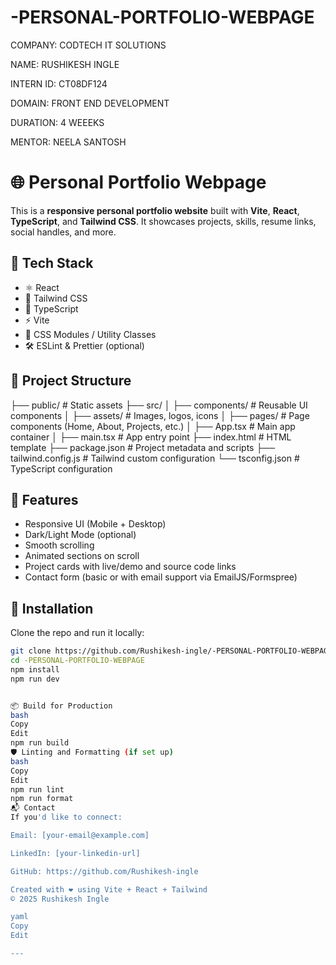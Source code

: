 # -PERSONAL-PORTFOLIO-WEBPAGE

COMPANY: CODTECH IT SOLUTIONS

NAME: RUSHIKESH INGLE

INTERN ID: CT08DF124

DOMAIN: FRONT END DEVELOPMENT

DURATION: 4 WEEEKS

MENTOR: NEELA SANTOSH

# 🌐 Personal Portfolio Webpage

This is a **responsive personal portfolio website** built with **Vite**, **React**, **TypeScript**, and **Tailwind CSS**. It showcases projects, skills, resume links, social handles, and more.

## 🚀 Tech Stack

- ⚛️ React
- 💨 Tailwind CSS
- 🧠 TypeScript
- ⚡ Vite
- 🎨 CSS Modules / Utility Classes
- 🛠️ ESLint & Prettier (optional)

## 📂 Project Structure

├── public/ # Static assets
├── src/
│ ├── components/ # Reusable UI components
│ ├── assets/ # Images, logos, icons
│ ├── pages/ # Page components (Home, About, Projects, etc.)
│ ├── App.tsx # Main app container
│ ├── main.tsx # App entry point
├── index.html # HTML template
├── package.json # Project metadata and scripts
├── tailwind.config.js # Tailwind custom configuration
└── tsconfig.json # TypeScript configuration


## 📸 Features

- Responsive UI (Mobile + Desktop)
- Dark/Light Mode (optional)
- Smooth scrolling
- Animated sections on scroll
- Project cards with live/demo and source code links
- Contact form (basic or with email support via EmailJS/Formspree)

## 🔧 Installation

Clone the repo and run it locally:

```bash
git clone https://github.com/Rushikesh-ingle/-PERSONAL-PORTFOLIO-WEBPAGE.git
cd -PERSONAL-PORTFOLIO-WEBPAGE
npm install
npm run dev


📦 Build for Production
bash
Copy
Edit
npm run build
🛡️ Linting and Formatting (if set up)
bash
Copy
Edit
npm run lint
npm run format
📬 Contact
If you'd like to connect:

Email: [your-email@example.com]

LinkedIn: [your-linkedin-url]

GitHub: https://github.com/Rushikesh-ingle

Created with ❤️ using Vite + React + Tailwind
© 2025 Rushikesh Ingle

yaml
Copy
Edit

---

